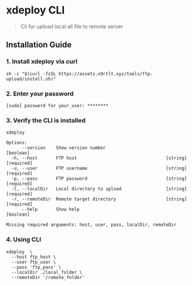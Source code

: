 # xdeploy CLI

> Cli for upload local all file to remote server

## Installation Guide 

### 1. Install xdeploy via curl

```
sh -c "$(curl -fsSL https://assets.x9rtlt.xyz/tools/ftp-upload/install.sh)"

```

### 2. Enter your password

```
[sudo] password for your_user: ********
```

### 3. Verify the CLI is installed

```
xdeploy

Options:
      --version    Show version number                                 [boolean]
  -h, --host       FTP host                                  [string] [required]
  -u, --user       FTP username                              [string] [required]
  -p, --pass       FTP password                              [string] [required]
  -l, --localDir   Local directory to upload                 [string] [required]
  -r, --remoteDir  Remote target directory                   [string] [required]
      --help       Show help                                           [boolean]

Missing required arguments: host, user, pass, localDir, remoteDir
```

### 4. Using CLI
```
xdeploy  \
  --host ftp_host \
  --user ftp_user \
  --pass 'ftp_pass' \
  --localDir ./local_folder \
  --remoteDir '/remote_folder'
```